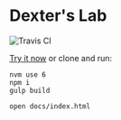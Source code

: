 Dexter's Lab
============
![Travis CI](https://travis-ci.org/frakti/dexters-lab.svg?branch=master)

[Try it now](http://dexters-lab.io/) or clone and run:
```
nvm use 6
npm i
gulp build

open docs/index.html
```
